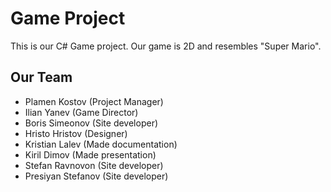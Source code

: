 # Game Project
This is our C# Game project. Our game is 2D and resembles "Super Mario".

## Our Team

- Plamen Kostov (Project Manager)
- Ilian Yanev (Game Director)
- Boris Simeonov (Site developer)
- Hristo Hristov (Designer)
- Kristian Lalev (Made documentation)
- Kiril Dimov (Made presentation)
- Stefan Ravnovon (Site developer)
- Presiyan Stefanov (Site developer)
